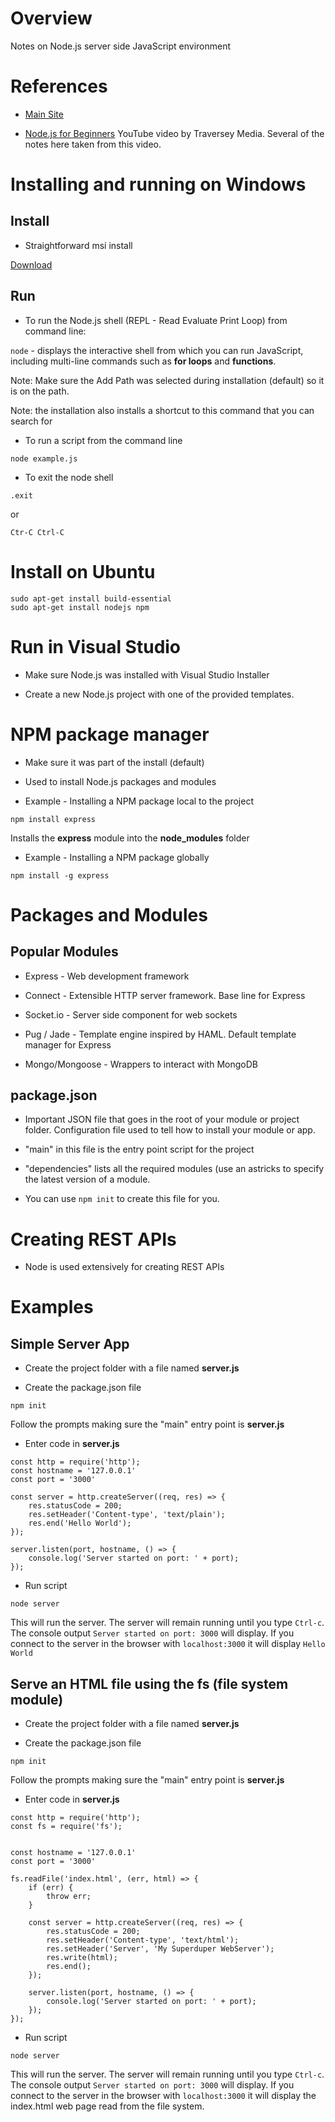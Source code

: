 # Overview

Notes on Node.js server side JavaScript environment

# References

* [Main Site](https://nodejs.org/en/)

* [Node.js for Beginners](https://www.youtube.com/watch?v=U8XF6AFGqlc) YouTube video by Traversey Media.  Several of the notes here taken from this video.

# Installing and running on Windows

## Install

* Straightforward msi install

[Download](https://nodejs.org/en/)

## Run

* To run the Node.js shell (REPL - Read Evaluate Print Loop) from command line:

`node` - displays the interactive shell from which you can run JavaScript, including multi-line commands such as **for loops** and **functions**.

Note: Make sure the Add Path was selected during installation (default) so it is on the path.

Note: the installation also installs a shortcut to this command that you can search for

* To run a script from the command line

`node example.js`

* To exit the node shell

`.exit`

or

`Ctr-C Ctrl-C`

# Install on Ubuntu

```
sudo apt-get install build-essential
sudo apt-get install nodejs npm
```

# Run in Visual Studio

* Make sure Node.js was installed with Visual Studio Installer

* Create a new Node.js project with one of the provided templates.

# NPM package manager

* Make sure it was part of the install (default)

* Used to install Node.js packages and modules

* Example - Installing a NPM package local to the project

`npm install express`

Installs the **express** module into the **node_modules** folder

* Example - Installing a NPM package globally

`npm install -g express`

# Packages and Modules

## Popular Modules

* Express - Web development framework

* Connect - Extensible HTTP server framework.  Base line for Express

* Socket.io - Server side component for web sockets

* Pug / Jade - Template engine inspired by HAML.  Default template manager for Express

* Mongo/Mongoose - Wrappers to interact with MongoDB

## package.json

* Important JSON file that goes in the root of your module or project folder.  Configuration file used to tell how to install your module or app.

* "main" in this file is the entry point script for the project

* "dependencies" lists all the required modules (use an astricks to specify the latest version of a module.

* You can use `npm init` to create this file for you.

# Creating REST APIs

* Node is used extensively for creating REST APIs

# Examples

## Simple Server App
 
* Create the project folder with a file named **server.js**

* Create the package.json file

`npm init`

Follow the prompts making sure the "main" entry point is **server.js**

* Enter code in **server.js**

```
const http = require('http');
const hostname = '127.0.0.1'
const port = '3000'

const server = http.createServer((req, res) => {
	res.statusCode = 200;
	res.setHeader('Content-type', 'text/plain');
	res.end('Hello World');
});

server.listen(port, hostname, () => {
	console.log('Server started on port: ' + port);
});
```

* Run script

`node server`

This will run the server.  The server will remain running until you type `Ctrl-c`.  The console output `Server started on port: 3000` will display.  If you connect to the server in the browser with `localhost:3000` it will display `Hello World`

## Serve an HTML file using the fs (file system module)

* Create the project folder with a file named **server.js**

* Create the package.json file

`npm init`

Follow the prompts making sure the "main" entry point is **server.js**

* Enter code in **server.js**

```
const http = require('http');
const fs = require('fs');


const hostname = '127.0.0.1'
const port = '3000'

fs.readFile('index.html', (err, html) => {
	if (err) {
		throw err;
	}

	const server = http.createServer((req, res) => {
		res.statusCode = 200;
		res.setHeader('Content-type', 'text/html');
		res.setHeader('Server', 'My Superduper WebServer');
		res.write(html);
		res.end();
	});

	server.listen(port, hostname, () => {
		console.log('Server started on port: ' + port);
	});
});
```

* Run script

`node server`

This will run the server.  The server will remain running until you type `Ctrl-c`.  The console output `Server started on port: 3000` will display.  If you connect to the server in the browser with `localhost:3000` it will display the index.html web page read from the file system.
